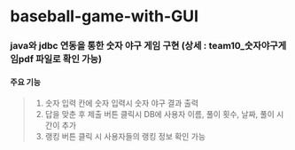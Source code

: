 # baseball-game-with-GUI


### java와 jdbc 연동을 통한 숫자 야구 게임 구현 (상세 : team10_숫자야구게임pdf 파일로 확인 가능)

#### 주요 기능

> 1. 숫자 입력 칸에 숫자 입력시 숫자 야구 결과 출력
> 2. 답을 맞춘 후 제출 버튼 클릭시 DB에 사용자 이름, 풀이 횟수, 날짜, 풀이 시간이 추가
> 3. 랭킹 버튼 클릭 시 사용자들의 랭킹 정보 확인 가능
